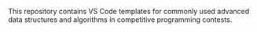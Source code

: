 This repository contains VS Code templates for commonly used advanced data structures and algorithms in competitive programming contests.

